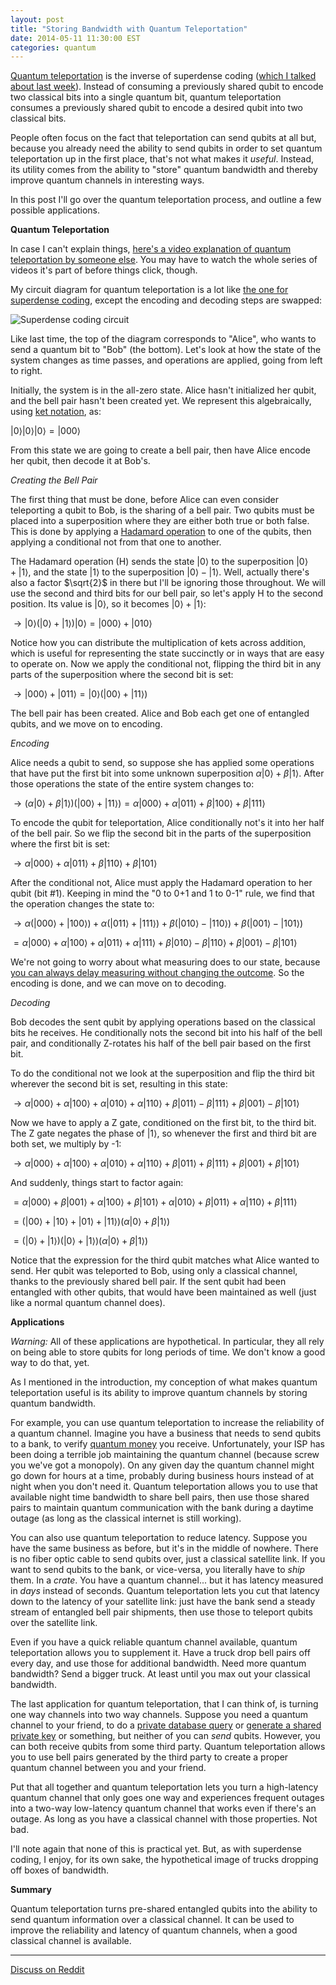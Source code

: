 ```yaml
---
layout: post
title: "Storing Bandwidth with Quantum Teleportation"
date: 2014-05-11 11:30:00 EST
categories: quantum
---
```


[Quantum teleportation](http://en.wikipedia.org/wiki/Quantum_teleportation) is the inverse of superdense coding ([which I talked about last week](http://strilanc.com/quantum/2014/05/03/Storing-Bandwidth-with-Superdense-Coding.html)). Instead of consuming a previously shared qubit to encode two classical bits into a single quantum bit, quantum teleportation consumes a previously shared qubit to encode a desired qubit into two classical bits.

People often focus on the fact that teleportation can send qubits at all but, because you already need the ability to send qubits in order to set quantum teleportation up in the first place, that's not what makes it *useful*. Instead, its utility comes from the ability to "store" quantum bandwidth and thereby improve quantum channels in interesting ways.

In this post I'll go over the quantum teleportation process, and outline a few possible applications.

**Quantum Teleportation**

In case I can't explain things, [here's a video explanation of quantum teleportation by someone else](http://www.youtube.com/watch?v=w5rCn593Dig). You may have to watch the whole series of videos it's part of before things click, though.

My circuit diagram for quantum teleportation is a lot like [the one for superdense coding](http://i.imgur.com/mXHpdbB.png), except the encoding and decoding steps are swapped:

![Superdense coding circuit](http://i.imgur.com/zAQ2SFi.png)

Like last time, the top of the diagram corresponds to "Alice", who wants to send a quantum bit to "Bob" (the bottom). Let's look at how the state of the system changes as time passes, and operations are applied, going from left to right.

Initially, the system is in the all-zero state. Alice hasn't initialized her qubit, and the bell pair hasn't been created yet. We represent this algebraically, using [ket notation](http://en.wikipedia.org/wiki/Bra%E2%80%93ket_notation), as:

$\left| 0 \right>\left| 0 \right>\left| 0 \right> = \left| 000 \right>$

From this state we are going to create a bell pair, then have Alice encode her qubit, then decode it at Bob's.

<i>Creating the Bell Pair</i>

The first thing that must be done, before Alice can even consider teleporting a qubit to Bob, is the sharing of a bell pair. Two qubits must be placed into a superposition where they are either both true or both false. This is done by applying a [Hadamard operation](http://en.wikipedia.org/wiki/Quantum_gate#Hadamard_gate) to one of the qubits, then applying a conditional not from that one to another.

The Hadamard operation (H) sends the state $\left| 0 \right>$ to the superposition $\left| 0 \right> + \left| 1 \right>$, and the state $\left| 1 \right>$ to the superposition $\left| 0 \right> - \left| 1 \right>$. Well, actually there's also a factor $\sqrt{2}$ in there but I'll be ignoring those throughout. We will use the second and third bits for our bell pair, so let's apply H to the second position. Its value is $\left| 0 \right>$, so it becomes $\left| 0 \right> + \left| 1 \right>$:

$\rightarrow \left| 0 \right>\left(\left| 0 \right> + \left| 1 \right>\right)\left| 0 \right> = \left| 000 \right> + \left| 010 \right>$

Notice how you can distribute the multiplication of kets across addition, which is useful for representing the state succinctly or in ways that are easy to operate on. Now we apply the conditional not, flipping the third bit in any parts of the superposition where the second bit is set:

$\rightarrow \left| 000 \right> + \left| 011 \right> = \left| 0 \right> \left(\left| 00 \right> + \left| 11 \right> \right)$

The bell pair has been created. Alice and Bob each get one of entangled qubits, and we move on to encoding.

<i>Encoding</i>

Alice needs a qubit to send, so suppose she has applied some operations that have put the first bit into some unknown superposition $\alpha \left| 0 \right> + \beta \left| 1 \right>$. After those operations the state of the entire system changes to:

$\rightarrow (\alpha \left| 0 \right> + \beta \left| 1 \right>) \left(\left| 00 \right> + \left| 11 \right> \right) = \alpha \left| 000 \right> + \alpha \left| 011 \right> + \beta \left| 100 \right> + \beta \left| 111 \right>$

To encode the qubit for teleportation, Alice conditionally not's it into her half of the bell pair. So we flip the second bit in the parts of the superposition where the first bit is set:

$\rightarrow \alpha \left| 000 \right> + \alpha \left| 011 \right> + \beta \left| 110 \right> + \beta \left| 101 \right>$

After the conditional not, Alice must apply the Hadamard operation to her qubit (bit #1). Keeping in mind the "0 to 0+1 and 1 to 0-1" rule, we find that the operation changes the state to:

$\rightarrow \alpha (\left| 000 \right> + \left| 100 \right>) + \alpha (\left| 011 \right> + \left| 111 \right>) + \beta (\left| 010 \right> - \left| 110 \right>) + \beta (\left| 001 \right> - \left| 101 \right>)$

$= \alpha \left| 000 \right> + \alpha \left| 100 \right> + \alpha \left| 011 \right> + \alpha \left| 111 \right> + \beta \left| 010 \right> - \beta \left| 110 \right> + \beta \left| 001 \right> - \beta \left| 101 \right>$

We're not going to worry about what measuring does to our state, because [you can always delay measuring without changing the outcome](https://en.wikipedia.org/wiki/Deferred_Measurement_Principle). So the encoding is done, and we can move on to decoding.

<i>Decoding</i>

Bob decodes the sent qubit by applying operations based on the classical bits he receives. He conditionally nots the second bit into his half of the bell pair, and conditionally Z-rotates his half of the bell pair based on the first bit.

To do the conditional not we look at the superposition and flip the third bit wherever the second bit is set, resulting in this state:

$\rightarrow \alpha \left| 000 \right> + \alpha \left| 100 \right> + \alpha \left| 010 \right> + \alpha \left| 110 \right> + \beta \left| 011 \right> - \beta \left| 111 \right> + \beta \left| 001 \right> - \beta \left| 101 \right>$

Now we have to apply a Z gate, conditioned on the first bit, to the third bit. The Z gate negates the phase of $\left| 1 \right>$, so whenever the first and third bit are both set, we multiply by -1:

$\rightarrow \alpha \left| 000 \right> + \alpha \left| 100 \right> + \alpha \left| 010 \right> + \alpha \left| 110 \right> + \beta \left| 011 \right> + \beta \left| 111 \right> + \beta \left| 001 \right> + \beta \left| 101 \right>$

And suddenly, things start to factor again:

$= \alpha \left| 000 \right> + \beta \left| 001 \right> + \alpha \left| 100 \right> + \beta \left| 101 \right> + \alpha \left| 010 \right> + \beta \left| 011 \right> + \alpha \left| 110 \right> + \beta \left| 111 \right>$

$= (\left| 00 \right> + \left| 10 \right> + \left| 01 \right> + \left| 11 \right>) (\alpha \left| 0 \right> + \beta \left| 1 \right>)$

$= (\left| 0 \right> + \left| 1 \right>) (\left| 0 \right> + \left| 1 \right>) (\alpha \left| 0 \right> + \beta \left| 1 \right>)$

Notice that the expression for the third qubit matches what Alice wanted to send. Her qubit was teleported to Bob, using only a classical channel, thanks to the previously shared bell pair. If the sent qubit had been entangled with other qubits, that would have been maintained as well (just like a normal quantum channel does).

**Applications**

*Warning:* All of these applications are hypothetical. In particular, they all rely on being able to store qubits for long periods of time. We don't know a good way to do that, yet.

As I mentioned in the introduction, my conception of what makes quantum teleportation useful is its ability to improve quantum channels by storing quantum bandwidth.

For example, you can use quantum teleportation to increase the reliability of a quantum channel. Imagine you have a business that needs to send qubits to a bank, to verify [quantum money](https://en.wikipedia.org/wiki/Quantum_money) you receive. Unfortunately, your ISP has been doing a terrible job maintaining the quantum channel (because screw you we've got a monopoly). On any given day the quantum channel might go down for hours at a time, probably during business hours instead of at night when you don't need it. Quantum teleportation allows you to use that available night time bandwidth to share bell pairs, then use those shared pairs to maintain quantum communication with the bank during a daytime outage (as long as the classical internet is still working).

You can also use quantum teleportation to reduce latency. Suppose you have the same business as before, but it's in the middle of nowhere. There is no fiber optic cable to send qubits over, just a classical satellite link. If you want to send qubits to the bank, or vice-versa, you literally have to *ship* them. In a *crate*. You have a quantum channel... but it has latency measured in *days* instead of seconds. Quantum teleportation lets you cut that latency down to the latency of your satellite link: just have the bank send a steady stream of entangled bell pair shipments, then use those to teleport qubits over the satellite link.

Even if you have a quick reliable quantum channel available, quantum teleportation allows you to supplement it. Have a truck drop bell pairs off every day, and use those for additional bandwidth. Need more quantum bandwidth? Send a bigger truck. At least until you max out your classical bandwidth.

The last application for quantum teleportation, that I can think of, is turning one way channels into two way channels. Suppose you need a quantum channel to your friend, to do a [private database query](http://www.youtube.com/watch?v=CfTulV4PciM) or [generate a shared private key](http://en.wikipedia.org/wiki/Quantum_key_distribution) or something, but neither of you can *send* qubits. However, you can both receive qubits from some third party. Quantum teleportation allows you to use bell pairs generated by the third party to create a proper quantum channel between you and your friend.

Put that all together and quantum teleportation lets you turn a high-latency quantum channel that only goes one way and experiences frequent outages into a two-way low-latency quantum channel that works even if there's an outage. As long as you have a classical channel with those properties. Not bad.

I'll note again that none of this is practical yet. But, as with superdense coding, I enjoy, for its own sake, the hypothetical image of trucks dropping off boxes of bandwidth.

**Summary**

Quantum teleportation turns pre-shared entangled qubits into the ability to send quantum information over a classical channel. It can be used to improve the reliability and latency of quantum channels, when a good classical channel is available.

---

[Discuss on Reddit](http://www.reddit.com/r/programming/comments/25azlo/storing_bandwidth_with_quantum_teleportation/)
